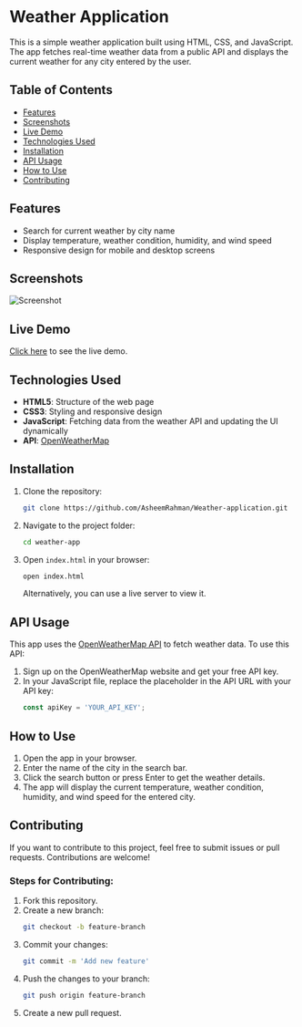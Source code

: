 # Weather Application

This is a simple weather application built using HTML, CSS, and JavaScript. The app fetches real-time weather data from a public API and displays the current weather for any city entered by the user.

## Table of Contents
- [Features](#features)
- [Screenshots](#screenshots)
- [Live Demo](#live-demo)
- [Technologies Used](#technologies-used)
- [Installation](#installation)
- [API Usage](#api-usage)
- [How to Use](#how-to-use)
- [Contributing](#contributing)

## Features
- Search for current weather by city name
- Display temperature, weather condition, humidity, and wind speed
- Responsive design for mobile and desktop screens

## Screenshots
![Screenshot](path-to-your-screenshot.png)

## Live Demo
[Click here](https://your-live-demo-link.com) to see the live demo.

## Technologies Used
- **HTML5**: Structure of the web page
- **CSS3**: Styling and responsive design
- **JavaScript**: Fetching data from the weather API and updating the UI dynamically
- **API**: [OpenWeatherMap](https://openweathermap.org/api)

## Installation

1. Clone the repository:
    ```bash
    git clone https://github.com/AsheemRahman/Weather-application.git
    ```
2. Navigate to the project folder:
    ```bash
    cd weather-app
    ```
3. Open `index.html` in your browser:
    ```bash
    open index.html
    ```
   Alternatively, you can use a live server to view it.

## API Usage

This app uses the [OpenWeatherMap API](https://openweathermap.org/api) to fetch weather data. To use this API:

1. Sign up on the OpenWeatherMap website and get your free API key.
2. In your JavaScript file, replace the placeholder in the API URL with your API key:
    ```javascript
    const apiKey = 'YOUR_API_KEY';
    ```

## How to Use

1. Open the app in your browser.
2. Enter the name of the city in the search bar.
3. Click the search button or press Enter to get the weather details.
4. The app will display the current temperature, weather condition, humidity, and wind speed for the entered city.

## Contributing

If you want to contribute to this project, feel free to submit issues or pull requests. Contributions are welcome!

### Steps for Contributing:
1. Fork this repository.
2. Create a new branch:
    ```bash
    git checkout -b feature-branch
    ```
3. Commit your changes:
    ```bash
    git commit -m 'Add new feature'
    ```
4. Push the changes to your branch:
    ```bash
    git push origin feature-branch
    ```
5. Create a new pull request.
